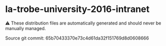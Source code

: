 # la-trobe-university-2016-intranet

:warning: These distribution files are automatically generated and should never be manually managed.

Source git commit: 65b70433370e73c4d61da32f151769d8d0608666

